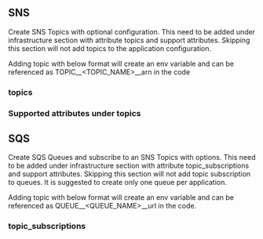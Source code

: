 ## SNS

Create SNS Topics with optional configuration. This need to be added under infrastructure section with attribute topics and support attributes. Skipping this section will not add topics to the application configuration.

Adding topic with below format will create an env variable and can be referenced as TOPIC__<TOPIC_NAME>__arn in the code

### topics

### Supported attributes under topics


## SQS

Create SQS Queues and subscribe to an SNS Topics with options. This need to be added under infrastructure section with attribute topic_subscriptions and support attributes. Skipping this section will not add topic subscription to queues. It is suggested to create only one queue per application.

Adding topic with below format will create an env variable and can be referenced as QUEUE__<QUEUE_NAME>__url in the code.

### topic_subscriptions